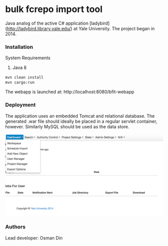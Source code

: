 bulk fcrepo import tool
=======================
Java analog of the active C# application [ladybird] (http://ladybird.library.yale.edu/) at Yale University. 
The project began in 2014.

### Installation

System Requirements

1. Java 8

```
mvn clean install
mvn cargo:run
```

The webapp is launched at: http://localhost:8080/bfit-webapp

### Deployment

The application uses an embedded Tomcat and relational database. The generated .war file should ideally be placed
in a regular servlet container, however. Similarly MySQL should be used as the data store.

![ladybird](lb2.png)

### Authors

Lead developer: Osman Din
